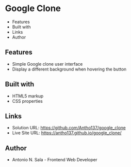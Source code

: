 # Google Clone

- Features
- Built with
- Links
- Author

## Features

- Simple Google clone user interface 
- Display a different background when hovering the button                            

## Built with

- HTML5 markup
- CSS properties

## Links

- Solution URL: https://github.com/Antho137/google_clone
- Live Site URL: https://antho137.github.io/google_clone/

## Author

- Antonio N. Sala - Frontend Web Developer
